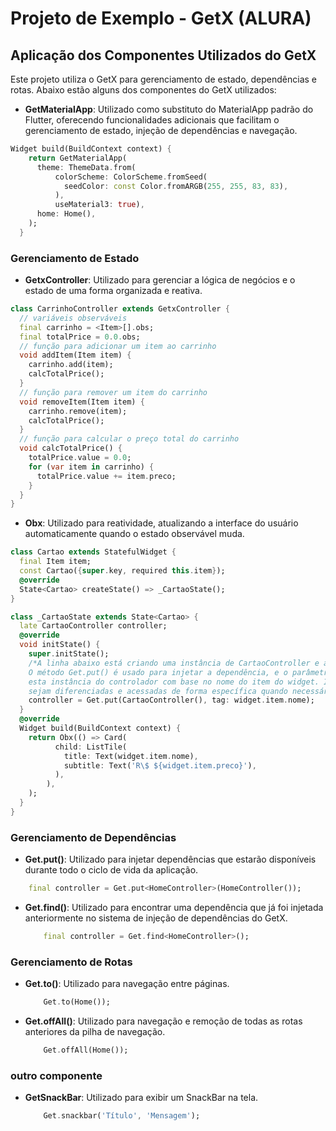 # Projeto de Exemplo - GetX (ALURA)

## Aplicação dos Componentes Utilizados do GetX

Este projeto utiliza o GetX para gerenciamento de estado, dependências e rotas. Abaixo estão alguns dos componentes do GetX utilizados:


- **GetMaterialApp**: Utilizado como substituto do MaterialApp padrão do Flutter, oferecendo funcionalidades adicionais que facilitam o gerenciamento de estado, injeção de dependências e navegação.

```dart
Widget build(BuildContext context) {
    return GetMaterialApp(
      theme: ThemeData.from(
          colorScheme: ColorScheme.fromSeed(
            seedColor: const Color.fromARGB(255, 255, 83, 83),
          ),
          useMaterial3: true),
      home: Home(),
    );
  }
```

### Gerenciamento de Estado
- **GetxController**: Utilizado para gerenciar a lógica de negócios e o estado de uma forma organizada e reativa.

```dart
class CarrinhoController extends GetxController {
  // variáveis observáveis
  final carrinho = <Item>[].obs;
  final totalPrice = 0.0.obs;
  // função para adicionar um item ao carrinho
  void addItem(Item item) {
    carrinho.add(item);
    calcTotalPrice();
  }
  // função para remover um item do carrinho
  void removeItem(Item item) {
    carrinho.remove(item);
    calcTotalPrice();
  }
  // função para calcular o preço total do carrinho  
  void calcTotalPrice() {
    totalPrice.value = 0.0;
    for (var item in carrinho) {
      totalPrice.value += item.preco;
    }
  }
}
```

- **Obx**: Utilizado para reatividade, atualizando a interface do usuário automaticamente quando o estado observável muda.

```dart
class Cartao extends StatefulWidget {
  final Item item;
  const Cartao({super.key, required this.item});
  @override
  State<Cartao> createState() => _CartaoState();
}

class _CartaoState extends State<Cartao> {
  late CartaoController controller;
  @override
  void initState() {
    super.initState();
    /*A linha abaixo está criando uma instância de CartaoController e a registrando no GetX dependency injection system.
    O método Get.put() é usado para injetar a dependência, e o parâmetro 'tag' é utilizado para identificar unicamente
    esta instância do controlador com base no nome do item do widget. Isso permite que diferentes instâncias do controlador
    sejam diferenciadas e acessadas de forma específica quando necessário.*/
    controller = Get.put(CartaoController(), tag: widget.item.nome);
  }
  @override
  Widget build(BuildContext context) {
    return Obx(() => Card(
          child: ListTile(
            title: Text(widget.item.nome),
            subtitle: Text('R\$ ${widget.item.preco}'),
          ),
        ),
    );
  }
}

```



### Gerenciamento de Dependências

- **Get.put()**: Utilizado para injetar dependências que estarão disponíveis durante todo o ciclo de vida da aplicação.

```dart
    final controller = Get.put<HomeController>(HomeController());
```

- **Get.find()**: Utilizado para encontrar uma dependência que já foi injetada anteriormente no sistema de injeção de dependências do GetX.
    
    ```dart
        final controller = Get.find<HomeController>();
    ```

### Gerenciamento de Rotas

- **Get.to()**: Utilizado para navegação entre páginas.
    
    ```dart
        Get.to(Home());
    ```

- **Get.offAll()**: Utilizado para navegação e remoção de todas as rotas anteriores da pilha de navegação.
        
    ```dart
        Get.offAll(Home());
    ```

### outro componente
- **GetSnackBar**: Utilizado para exibir um SnackBar na tela.
        
    ```dart
        Get.snackbar('Título', 'Mensagem');
    ```




